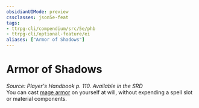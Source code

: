 ```yaml
---
obsidianUIMode: preview
cssclasses: json5e-feat
tags:
- ttrpg-cli/compendium/src/5e/phb
- ttrpg-cli/optional-feature/ei
aliases: ["Armor of Shadows"]
---
```

# Armor of Shadows
*Source: Player's Handbook p. 110. Available in the <span title='Systems Reference Document (5.1)'>SRD</span>*  
You can cast [mage armor](3-Mechanics/CLI/spells/mage-armor.md) on yourself at will, without expending a spell slot or material components.